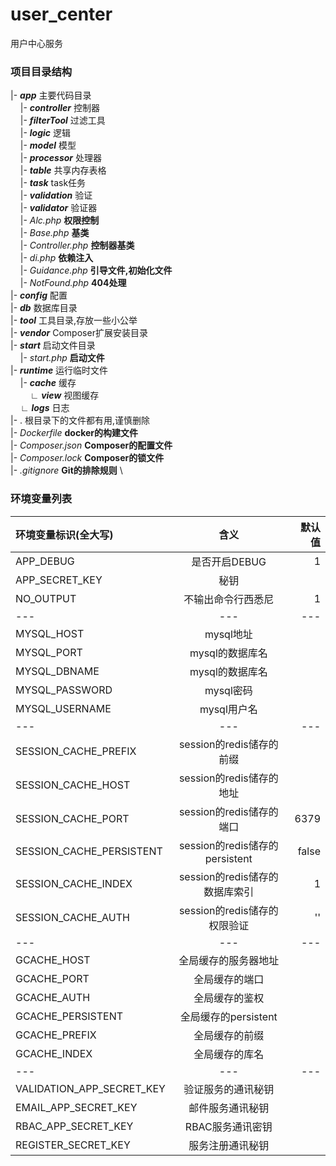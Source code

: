 # user_center
用户中心服务


### 项目目录结构

 |- _**app**_ 主要代码目录 \
 &nbsp;&nbsp;&nbsp;&nbsp;|- _**controller**_ 控制器 \
 &nbsp;&nbsp;&nbsp;&nbsp;|- _**filterTool**_ 过滤工具 \
 &nbsp;&nbsp;&nbsp;&nbsp;|- _**logic**_ 逻辑 \
 &nbsp;&nbsp;&nbsp;&nbsp;|- _**model**_ 模型 \
 &nbsp;&nbsp;&nbsp;&nbsp;|- _**processor**_ 处理器 \
 &nbsp;&nbsp;&nbsp;&nbsp;|- _**table**_ 共享内存表格 \
 &nbsp;&nbsp;&nbsp;&nbsp;|- _**task**_ task任务 \
 &nbsp;&nbsp;&nbsp;&nbsp;|- _**validation**_ 验证 \
 &nbsp;&nbsp;&nbsp;&nbsp;|- _**validator**_ 验证器 \
 &nbsp;&nbsp;&nbsp;&nbsp;|- _Alc.php_ **权限控制** \
 &nbsp;&nbsp;&nbsp;&nbsp;|- _Base.php_ **基类** \
 &nbsp;&nbsp;&nbsp;&nbsp;|- _Controller.php_ **控制器基类** \
 &nbsp;&nbsp;&nbsp;&nbsp;|- _di.php_ **依赖注入** \
 &nbsp;&nbsp;&nbsp;&nbsp;|- _Guidance.php_ **引导文件,初始化文件** \
 &nbsp;&nbsp;&nbsp;&nbsp;|- _NotFound.php_ **404处理** \
 |- _**config**_ 配置 \
 |- _**db**_ 数据库目录 \
 |- _**tool**_ 工具目录,存放一些小公举 \
 |- _**vendor**_ Composer扩展安装目录 \
 |- _**start**_ 启动文件目录 \
  &nbsp;&nbsp;&nbsp;&nbsp;|- _start.php_ **启动文件** \
 |- _**runtime**_ 运行临时文件 \
 &nbsp;&nbsp;&nbsp;&nbsp;|- _**cache**_ 缓存 \
 &nbsp;&nbsp;&nbsp;&nbsp;&nbsp;&nbsp;&nbsp;&nbsp;∟ _**view**_ 视图缓存 \
 &nbsp;&nbsp;&nbsp;&nbsp;∟ _**logs**_ 日志 \
 |- . 根目录下的文件都有用,谨慎删除 \
 |- _Dockerfile_ **docker的构建文件** \
 |- _Composer.json_ **Composer的配置文件** \
 |- _Composer.lock_ **Composer的锁文件** \
 |- _.gitignore_ **Git的排除规则** \
 
 ### 环境变量列表
 
 |环境变量标识(全大写)|含义|默认值|
 |:---|:---:|---:|
 |APP_DEBUG|是否开启DEBUG|1|
 |APP_SECRET_KEY|秘钥||
 |NO_OUTPUT|不输出命令行西悉尼|1|
 |---|---|---|
 |MYSQL_HOST|mysql地址||
 |MYSQL_PORT|mysql的数据库名||
 |MYSQL_DBNAME|mysql的数据库名||
 |MYSQL_PASSWORD|mysql密码||
 |MYSQL_USERNAME|mysql用户名||
 |---|---|---|
 |SESSION_CACHE_PREFIX|session的redis储存的前缀||
 |SESSION_CACHE_HOST|session的redis储存的地址||
 |SESSION_CACHE_PORT|session的redis储存的端口|6379|
 |SESSION_CACHE_PERSISTENT|session的redis储存的persistent|false|
 |SESSION_CACHE_INDEX|session的redis储存的数据库索引|1|
 |SESSION_CACHE_AUTH|session的redis储存的权限验证|''|
 |---|---|---|
 |GCACHE_HOST|全局缓存的服务器地址||
 |GCACHE_PORT|全局缓存的端口||
 |GCACHE_AUTH|全局缓存的鉴权||
 |GCACHE_PERSISTENT|全局缓存的persistent||
 |GCACHE_PREFIX|全局缓存的前缀||
 |GCACHE_INDEX|全局缓存的库名||
 |---|---|---|
 |VALIDATION_APP_SECRET_KEY|验证服务的通讯秘钥||
 |EMAIL_APP_SECRET_KEY|邮件服务通讯秘钥|
 |RBAC_APP_SECRET_KEY|RBAC服务通讯密钥|
 |REGISTER_SECRET_KEY|服务注册通讯秘钥|
 
